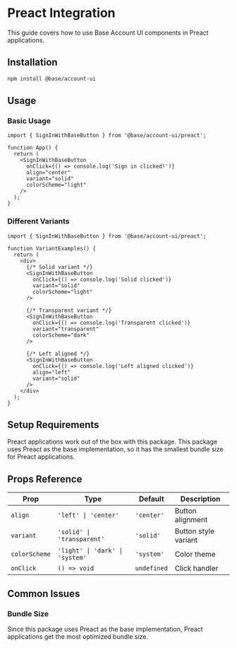 # Preact Integration

This guide covers how to use Base Account UI components in Preact applications.

## Installation

```bash
npm install @base/account-ui
```

## Usage

### Basic Usage

```tsx
import { SignInWithBaseButton } from '@base/account-ui/preact';

function App() {
  return (
    <SignInWithBaseButton 
      onClick={() => console.log('Sign in clicked!')}
      align="center"
      variant="solid"
      colorScheme="light"
    />
  );
}
```

### Different Variants

```tsx
import { SignInWithBaseButton } from '@base/account-ui/preact';

function VariantExamples() {
  return (
    <div>
      {/* Solid variant */}
      <SignInWithBaseButton 
        onClick={() => console.log('Solid clicked')}
        variant="solid"
        colorScheme="light"
      />
      
      {/* Transparent variant */}
      <SignInWithBaseButton 
        onClick={() => console.log('Transparent clicked')}
        variant="transparent"
        colorScheme="dark"
      />
      
      {/* Left aligned */}
      <SignInWithBaseButton 
        onClick={() => console.log('Left aligned clicked')}
        align="left"
        variant="solid"
      />
    </div>
  );
}
```

## Setup Requirements

Preact applications work out of the box with this package. This package uses Preact as the base implementation, so it has the smallest bundle size for Preact applications.

## Props Reference

| Prop | Type | Default | Description |
|------|------|---------|-------------|
| `align` | `'left' \| 'center'` | `'center'` | Button alignment |
| `variant` | `'solid' \| 'transparent'` | `'solid'` | Button style variant |
| `colorScheme` | `'light' \| 'dark' \| 'system'` | `'system'` | Color theme |
| `onClick` | `() => void` | `undefined` | Click handler |

## Common Issues

### Bundle Size

Since this package uses Preact as the base implementation, Preact applications get the most optimized bundle size.
